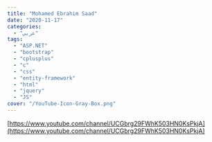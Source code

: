 ```yaml
---
title: "Mohamed Ebrahim Saad"
date: "2020-11-17"
categories:
  - "عربي"
tags:
  - "ASP.NET"
  - "bootstrap"
  - "cplusplus"
  - "c"
  - "css"
  - "entity-framework"
  - "html"
  - "jquery"
  - "JS"
cover: "/YouTube-Icon-Gray-Box.png"
---
```


[https://www.youtube.com/channel/UCGbrg29FWhK503HN0KsPkjA](https://www.youtube.com/channel/UCGbrg29FWhK503HN0KsPkjA)
